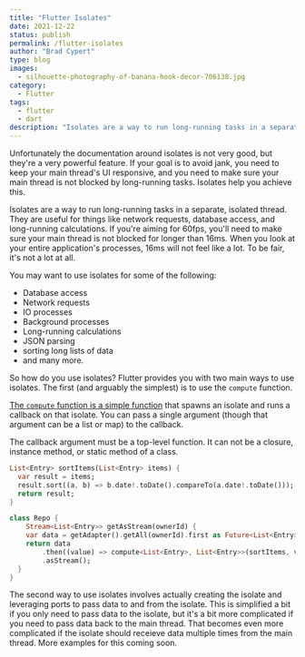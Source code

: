 ```yaml
---
title: "Flutter Isolates"
date: 2021-12-22
status: publish
permalink: /flutter-isolates
author: "Brad Cypert"
type: blog
images:
  - silhouette-photography-of-banana-hook-decor-706138.jpg
category:
  - Flutter
tags:
  - flutter
  - dart
description: "Isolates are a way to run long-running tasks in a separate, isolated thread. They are useful for things like network requests, database access, and long-running calculations."
---
```


Unfortunately the documentation around isolates is not very good, but they're a very powerful feature. If your goal is to avoid jank, you need to keep your main thread's UI responsive, and you need to make sure your main thread is not blocked by long-running tasks. Isolates help you achieve this.

Isolates are a way to run long-running tasks in a separate, isolated thread. They are useful for things like network requests, database access, and long-running calculations. If you're aiming for 60fps, you'll need to make sure your main thread is not blocked for longer than 16ms. When you look at your entire application's processes, 16ms will not feel like a lot. To be fair, it's not a lot at all.

You may want to use isolates for some of the following:
 - Database access
 - Network requests
 - IO processes
 - Background processes
 - Long-running calculations
 - JSON parsing
 - sorting long lists of data
 - and many more.

So how do you use isolates? Flutter provides you with two main ways to use isolates. The first (and arguably the simplest) is to use the `compute` function.

[The `compute` function is a simple function](https://api.flutter.dev/flutter/foundation/ComputeImpl.html) that spawns an isolate and runs a callback on that isolate. You can pass a single argument (though that argument can be a list or map) to the callback.

The callback argument must be a top-level function. It can not be a closure, instance method, or static method of a class.

```dart
List<Entry> sortItems(List<Entry> items) {
  var result = items;
  result.sort((a, b) => b.date!.toDate().compareTo(a.date!.toDate()));
  return result;
}

class Repo {
    Stream<List<Entry>> getAsStream(ownerId) {
    var data = getAdapter().getAll(ownerId).first as Future<List<Entry>>;
    return data
        .then((value) => compute<List<Entry>, List<Entry>>(sortItems, value))
        .asStream();
  }
}
```

The second way to use isolates involves actually creating the isolate and leveraging ports to pass data to and from the isolate. This is simplified a bit if you only need to pass data to the isolate, but it's a bit more complicated if you need to pass data back to the main thread. That becomes even more complicated if the isolate should receieve data multiple times from the main thread. More examples for this coming soon.